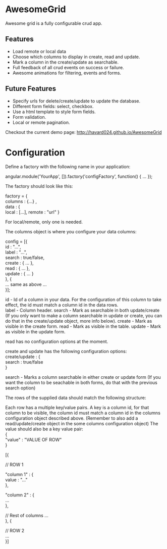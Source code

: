 AwesomeGrid
===========

Awesome grid is a fully configurable crud app.

Features
---------

* Load remote or local data
* Choose which columns to display in create, read and update.
* Mark a column in the create/update as searchable.
* Full feedback of all crud events on success or failure.
* Awesome animations for filtering, events and forms.

Future Features
---------------
* Specify urls for delete/create/update to update the database.
* Different form fields: select, checkbox.
* Use a html template to style form fields.
* Form validation.
* Local or remote pagination.

Checkout the current demo page: http://havard024.github.io/AwesomeGrid

Configuration
=============

Define a factory with the following name in your application:  

angular.module('YourApp', []).factory('configFactory', function() { ... });

The factory should look like this:  

factory = {  
  columns : {...} ,  
  data    : {  
      local : [...],
      remote : "url"
}  

For local/remote, only one is needed.  

The columns object is where you configure your data columns:  

config = [{  
  id     : "...",  
  label  : "...",  
  search : true/false,  
  create : { ... },  
  read   : { ... },  
  update : { ... }  
}, {  
    ... same as above ...  
}];  

id     - Id of a column in your data. For the configuration of this column to take effect, the id must match a column id in the data rows.  
label  - Column header.
search - Mark as searchable in both update/create (If you only want to make a column searchable in update or create, you can do that in the create/update object, more info below).
create - Mark as visible in the create form.
read   - Mark as visible in the table.
update - Mark as visible in the update form.

read has no configuration options at the moment.

create and update has the following configuration options:  
create/update : {  
  search : true/false  
}

search - Marks a column searchable in either create or update form (If you want the column to be seachable in both forms, do that with the previous search option)

The rows of the supplied data should match the following structure:

Each row has a multiple key/value pairs.
A key is a column id, for that column to be visible, the column id must match a column id in the columns configuration object described above. (Remember to also add a read/update/create object in the some columns configuration object)
The value should also be a key value pair:  
{  
  "value" : "VALUE OF ROW"  
}  


[{   
  
  // ROW 1  
    
  "column 1" : {  
    value : "..."  
  },  
  
  "column 2" : {  
    ...  
  },  
  
  // Rest of columns ...    
}, {  
  
  // ROW 2  
    ...  
}]  








  
  




